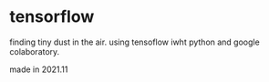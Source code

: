 # tensorflow

finding tiny dust in the air.
using tensoflow iwht python and google colaboratory.

made in 2021.11

